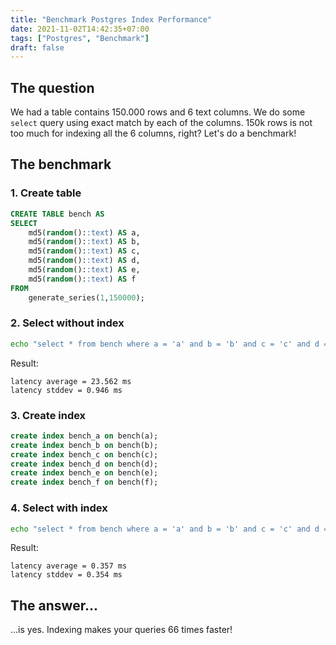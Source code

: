 ```yaml
---
title: "Benchmark Postgres Index Performance"
date: 2021-11-02T14:42:35+07:00
tags: ["Postgres", "Benchmark"]
draft: false
---
```



## The question

We had a table contains 150.000 rows and 6 text columns. We do some `select`
query using exact match by each of the columns. 150k rows is not too much for
indexing all the 6 columns, right? Let's do a benchmark!


## The benchmark


### 1. Create table

```sql
CREATE TABLE bench AS
SELECT
    md5(random()::text) AS a,
    md5(random()::text) AS b,
    md5(random()::text) AS c,
    md5(random()::text) AS d,
    md5(random()::text) AS e,
    md5(random()::text) AS f
FROM
    generate_series(1,150000);
```


### 2. Select without index

```sh
echo "select * from bench where a = 'a' and b = 'b' and c = 'c' and d = 'd' and e = 'e' order by f limit 1;" | pgbench -d postgres -t 50 -P 1 -f -
```

Result:

```
latency average = 23.562 ms
latency stddev = 0.946 ms
```

### 3. Create index

```sql
create index bench_a on bench(a);
create index bench_b on bench(b);
create index bench_c on bench(c);
create index bench_d on bench(d);
create index bench_e on bench(e);
create index bench_f on bench(f);
```

### 4. Select with index

```sh
echo "select * from bench where a = 'a' and b = 'b' and c = 'c' and d = 'd' and e = 'e' order by f limit 1;" | pgbench -d postgres -t 50 -P 1 -f -
```

Result:

```
latency average = 0.357 ms
latency stddev = 0.354 ms
```

## The answer...

...is yes. Indexing makes your queries 66 times faster!
